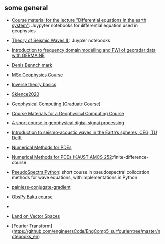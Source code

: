 ## some general

* [Course material for the lecture "Differential equations in the earth system"](https://github.com/daniel-koehn/Differential-equations-earth-system): Juypyter notebooks for differential equation used in geophysics
* [Theory of Seismic Waves II ](https://github.com/daniel-koehn/Theory-of-seismic-waves-II): Juypter notebooks
* [Introduction to frequency domain modelling and FWI of georadar data with GERMAINE](https://danielkoehnsite.files.wordpress.com/2018/10/koehn_etal_2017_germaine_te_fwi.pdf)
* [Denis Bennch mark ](https://nbviewer.jupyter.org/github/daniel-koehn/DENISE-Benchmark/tree/master/2_cross_TE_model/)
* [MSc Geophysics Course ](https://github.com/heinerigel/2017-JupyterNotebooksForGeophysics)
* [Inverse theory basics](https://cos.ethz.ch/software/Educational%20Software.html)
* [Skience2020](https://github.com/heinerigel/Skience2020)
* [Geophysical Computing (Graduate Course)](https://github.com/jshragge/GPGN535)
* [Course Materials for a Geophysical Computing Course](https://github.com/jshragge/CSM_GP_GEOPCOMP)
* [A short course in geophysical digital signal processing](https://github.com/jshragge/CSM_GP_DIGSIG)
* [Introduction to seismo-acoustic waves in the Earth’s spheres, CEG, TU Delft](https://github.com/shaharkadmiel/CTG_Course)
* [Numerical Methods for PDEs](https://github.com/mandli/numerical-methods-pdes)
* [Numerical Methods for PDEs (KAUST AMCS 252](https://github.com/ketch/AMCS252-2014):finite-difference-course
* [PseudoSpectralPython](https://github.com/ketch/PseudoSpectralPython): short course in pseudospectral collocation methods for wave equations, with implementations in Python
* [painless-conjugate-gradient](https://github.com/vschaik/Conjugate-Gradient/blob/master/painless-conjugate-gradient.pdf)
* [ObsPy Baku course](https://github.com/megies/2017_baku_course)
* 

* [Land on Vector Spaces](https://github.com/engineersCode/EngComp4_landlinear)
* [Fourier Transform] (https://github.com/engineersCode/EngComp5_surfourier/tree/master/notebooks_en)